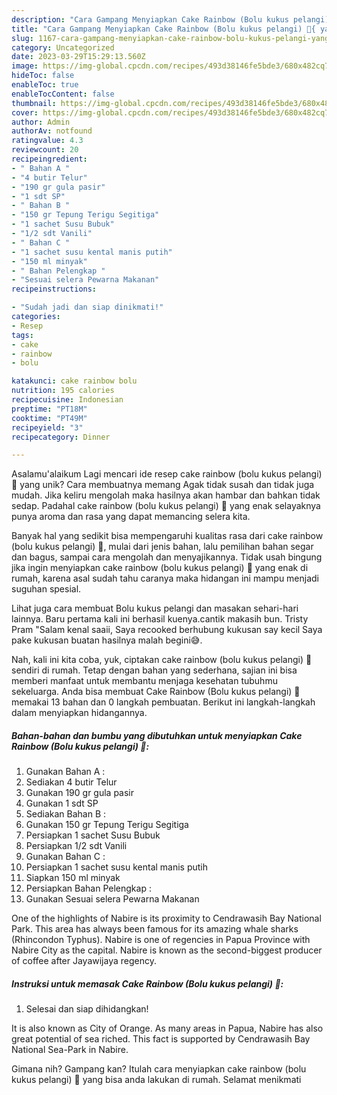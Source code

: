 ```yaml
---
description: "Cara Gampang Menyiapkan Cake Rainbow (Bolu kukus pelangi) 🌈{ yang Enak Banget"
title: "Cara Gampang Menyiapkan Cake Rainbow (Bolu kukus pelangi) 🌈{ yang Enak Banget"
slug: 1167-cara-gampang-menyiapkan-cake-rainbow-bolu-kukus-pelangi-yang-enak-banget
category: Uncategorized
date: 2023-03-29T15:29:13.560Z
image: https://img-global.cpcdn.com/recipes/493d38146fe5bde3/680x482cq70/cake-rainbow-bolu-kukus-pelangi-foto-resep-utama.jpg
hideToc: false
enableToc: true
enableTocContent: false
thumbnail: https://img-global.cpcdn.com/recipes/493d38146fe5bde3/680x482cq70/cake-rainbow-bolu-kukus-pelangi-foto-resep-utama.jpg
cover: https://img-global.cpcdn.com/recipes/493d38146fe5bde3/680x482cq70/cake-rainbow-bolu-kukus-pelangi-foto-resep-utama.jpg
author: Admin
authorAv: notfound
ratingvalue: 4.3
reviewcount: 20
recipeingredient:
- " Bahan A "
- "4 butir Telur"
- "190 gr gula pasir"
- "1 sdt SP"
- " Bahan B "
- "150 gr Tepung Terigu Segitiga"
- "1 sachet Susu Bubuk"
- "1/2 sdt Vanili"
- " Bahan C "
- "1 sachet susu kental manis putih"
- "150 ml minyak"
- " Bahan Pelengkap "
- "Sesuai selera Pewarna Makanan"
recipeinstructions:

- "Sudah jadi dan siap dinikmati!"
categories:
- Resep
tags:
- cake
- rainbow
- bolu

katakunci: cake rainbow bolu 
nutrition: 195 calories
recipecuisine: Indonesian
preptime: "PT18M"
cooktime: "PT49M"
recipeyield: "3"
recipecategory: Dinner

---
```



Asalamu'alaikum Lagi mencari ide resep cake rainbow (bolu kukus pelangi) 🌈 yang unik? Cara membuatnya memang Agak tidak susah dan tidak juga mudah. Jika keliru mengolah maka hasilnya akan hambar dan bahkan tidak sedap. Padahal cake rainbow (bolu kukus pelangi) 🌈 yang enak selayaknya punya aroma dan rasa yang dapat memancing selera kita.


Banyak hal yang sedikit bisa mempengaruhi kualitas rasa dari cake rainbow (bolu kukus pelangi) 🌈, mulai dari jenis bahan, lalu pemilihan bahan segar dan bagus, sampai cara mengolah dan menyajikannya. Tidak usah bingung jika ingin menyiapkan cake rainbow (bolu kukus pelangi) 🌈 yang enak di rumah, karena asal sudah tahu caranya maka hidangan ini mampu menjadi suguhan spesial.

Lihat juga cara membuat Bolu kukus pelangi dan masakan sehari-hari lainnya. Baru pertama kali ini berhasil kuenya.cantik makasih bun. Tristy Pram &#34;Salam kenal saaii, Saya recooked berhubung kukusan say kecil Saya pake kukusan buatan hasilnya malah begini😅.


Nah, kali ini kita coba, yuk, ciptakan cake rainbow (bolu kukus pelangi) 🌈 sendiri di rumah. Tetap dengan bahan yang sederhana, sajian ini bisa memberi manfaat untuk membantu menjaga kesehatan tubuhmu sekeluarga. Anda bisa membuat Cake Rainbow (Bolu kukus pelangi) 🌈 memakai 13 bahan dan 0 langkah pembuatan. Berikut ini langkah-langkah dalam menyiapkan hidangannya.

<!--inarticleads1-->

##### Bahan-bahan dan bumbu yang dibutuhkan untuk menyiapkan Cake Rainbow (Bolu kukus pelangi) 🌈:

1. Gunakan  Bahan A :
1. Sediakan 4 butir Telur
1. Gunakan 190 gr gula pasir
1. Gunakan 1 sdt SP
1. Sediakan  Bahan B :
1. Gunakan 150 gr Tepung Terigu Segitiga
1. Persiapkan 1 sachet Susu Bubuk
1. Persiapkan 1/2 sdt Vanili
1. Gunakan  Bahan C :
1. Persiapkan 1 sachet susu kental manis putih
1. Siapkan 150 ml minyak
1. Persiapkan  Bahan Pelengkap :
1. Gunakan Sesuai selera Pewarna Makanan


One of the highlights of Nabire is its proximity to Cendrawasih Bay National Park. This area has always been famous for its amazing whale sharks (Rhincondon Typhus). Nabire is one of regencies in Papua Province with Nabire City as the capital. Nabire is known as the second-biggest producer of coffee after Jayawijaya regency. 

<!--inarticleads2-->

##### Instruksi untuk memasak Cake Rainbow (Bolu kukus pelangi) 🌈:


1. Selesai dan siap dihidangkan!

It is also known as City of Orange. As many areas in Papua, Nabire has also great potential of sea riched. This fact is supported by Cendrawasih Bay National Sea-Park in Nabire. 

Gimana nih? Gampang kan? Itulah cara menyiapkan cake rainbow (bolu kukus pelangi) 🌈 yang bisa anda lakukan di rumah. Selamat menikmati
